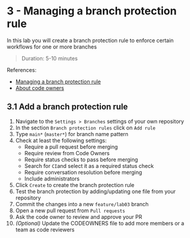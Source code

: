 # 3 - Managing a branch protection rule
In this lab you will create a branch protection rule to enforce certain workflows for one or more branches
> Duration: 5-10 minutes

References:
- [Managing a branch protection rule](https://docs.github.com/en/repositories/configuring-branches-and-merges-in-your-repository/defining-the-mergeability-of-pull-requests/managing-a-branch-protection-rule)
- [About code owners](https://docs.github.com/en/repositories/managing-your-repositorys-settings-and-features/customizing-your-repository/about-code-owners)

## 3.1 Add a branch protection rule

1. Navigate to the `Settings > Branches` settings of your own repository
2. In the section `Branch protection rules` click on `Add rule`
3. Type `main*` (`master*`) for branch name pattern
4. Check at least the following settings:
    - Require a pull request before merging
    - Require review from Code Owners
    - Require status checks to pass before merging
    - Search for `CI`and select it as a required status check
    - Require conversation resolution before merging
    - Include administrators
5. Click `Create` to create the branch protection rule
6. Test the branch protection by adding/updating one file from your repository
7. Commit the changes into a new `feature/lab03` branch 
8. Open a new pull request from `Pull requests`
9. Ask the code owner to review and approve your PR
10. _(Optional)_ Update the CODEOWNERS file to add more members or a team as code reviewers